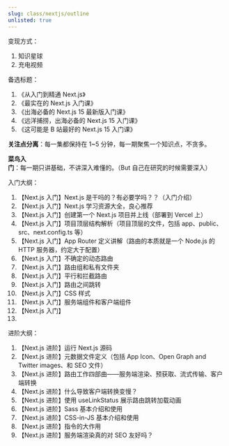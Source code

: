 ```yaml
---
slug: class/nextjs/outline
unlisted: true
---
```


变现方式：
1. 知识星球
2. 充电视频

备选标题：
1. 《从入门到精通 Next.js》
2. 《最实在的 Next.js 入门课》
3. 《出海必备的 Next.js 15 最新版入门课》
4. 《远洋捕捞，出海必备的 Next.js 15 入门课》
5. 《这可能是 B 站最好的 Next.js 15 入门课》

**关注点分离**：每一集都保持在 1~5 分钟，每一期聚焦一个知识点，不贪多。

**菜鸟入门**：每一期只讲基础，不讲深入难懂的。（But 自己在研究的时候需要深入）

入门大纲：
1. 【Next.js 入门】Next.js 是干吗的？有必要学吗？？（入门介绍）
2. 【Next.js 入门】Next.js 学习资源大全，良心推荐
3. 【Next.js 入门】创建第一个 Next.js 项目并上线（部署到 Vercel 上）
4. 【Next.js 入门】项目顶层结构解析（项目顶层的文件，包括 app、public、src、next.config.ts 等）
5. 【Next.js 入门】App Router 定义讲解（路由的本质就是一个 Node.js 的 HTTP 服务器，约定大于配置）
6. 【Next.js 入门】不确定的动态路由
7. 【Next.js 入门】路由组和私有文件夹
8. 【Next.js 入门】平行和拦截路由
9. 【Next.js 入门】路由之间跳转
10. 【Next.js 入门】CSS 样式
11. 【Next.js 入门】服务端组件和客户端组件
12. 【Next.js 入门】
13. 

进阶大纲：
1. 【Next.js 进阶】运行 Next.js 源码
2. 【Next.js 进阶】元数据文件定义（包括 App Icon、Open Graph and Twitter images、和 SEO 文件）
3. 【Next.js 进阶】路由工作四部曲——服务端渲染、预获取、流式传输、客户端转换
4. 【Next.js 进阶】什么导致客户端转换变慢？
5. 【Next.js 进阶】使用 useLinkStatus 展示路由跳转加载动画
6. 【Next.js 进阶】Sass 基本介绍和使用
7. 【Next.js 进阶】CSS-in-JS 基本介绍和使用
8. 【Next.js 进阶】指令的大作用
9. 【Next.js 进阶】服务端渲染真的对 SEO 友好吗？
